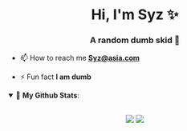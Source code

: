 <h1 align="center">Hi, I'm Syz ✨</h1>
<h3 align="center">A random dumb skid 💸</h3>

- 📫 How to reach me **Syz@asia.com**

- ⚡ Fun fact **I am dumb**

<details open>
 <summary> 💸 <b>My Github Stats</b>: </summary>
<br>
<p align = "center">
  <img src = "https://github-stats-51zyiojh0.vercel.app/api?username=k6d&bg_color=00000000&title_color=ff6e96&text_color=A5A5B6&hide_border=true&show_icons=true">
  <img src = "https://discord.c99.nl/widget/theme-4/770165136278683668.png">
</p>
</details>
